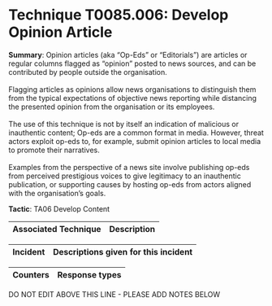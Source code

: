 # Technique T0085.006: Develop Opinion Article

**Summary**: Opinion articles (aka “Op-Eds” or “Editorials”) are articles or regular columns flagged as “opinion” posted to news sources, and can be contributed by people outside the organisation. <br /> <br />Flagging articles as opinions allow news organisations to distinguish them from the typical expectations of objective news reporting while distancing the presented opinion from the organisation or its employees.<br /> <br /> The use of this technique is not by itself an indication of malicious or inauthentic content; Op-eds are a common format in media. However, threat actors exploit op-eds to, for example, submit opinion articles to local media to promote their narratives. <br /> <br />Examples from the perspective of a news site involve publishing op-eds from perceived prestigious voices to give legitimacy to an inauthentic publication, or supporting causes by hosting op-eds from actors aligned with the organisation’s goals.

**Tactic**: TA06 Develop Content


| Associated Technique | Description |
| --------- | ------------------------- |



| Incident | Descriptions given for this incident |
| -------- | -------------------- |



| Counters | Response types |
| -------- | -------------- |


DO NOT EDIT ABOVE THIS LINE - PLEASE ADD NOTES BELOW